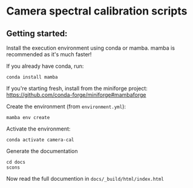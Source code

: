 
# Camera spectral calibration scripts

## Getting started:

Install the execution environment using conda or mamba.
mamba is recommended as it's much faster!

If you already have conda, run:

```
conda install mamba
```

If you're starting fresh, install from the miniforge project: https://github.com/conda-forge/miniforge#mambaforge

Create the environment (from `environment.yml`):

```
mamba env create
```

Activate the environment:

```
conda activate camera-cal
```

Generate the documentation
```
cd docs
scons
```

Now read the full documention in `docs/_build/html/index.html`

